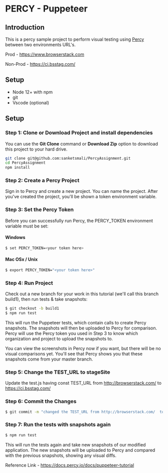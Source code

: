 # PERCY - Puppeteer 

## Introduction

This is a percy sample project to perform visual testing using [Percy](https://percy.io) between two environments URL's. 

Prod - https://www.browserstack.com 

Non-Prod - https://ci.bsstag.com/ 

## Setup
 - Node 12+ with npm
 - git
 - Vscode (optional)

## Setup

### Step 1: Clone or Download Project and install dependencies

You can use the **Git Clone** command or **Download Zip** option to download this project to your hard drive.

```bash
git clone git@github.com:sanketsmali/PercyAssignment.git
cd PercyAssignment
npm install
```

### Step 2: Create a Percy Project  

Sign in to Percy and create a new project. You can name the project. After you've created the project, you'll be shown a token environment variable.

### Step 3: Set the Percy Token

Before you can successfully run Percy, the PERCY_TOKEN environment variable must be set:

#### Windows
```bash
$ set PERCY_TOKEN=<your token here>
```

#### Mac OSx / Unix
```bash
$ export PERCY_TOKEN="<your token here>"
```

### Step 4:  Run Project

Check out a new branch for your work in this tutorial (we'll call this branch build1), then run tests & take snapshots:

```bash
$ git checkout -b build1
$ npm run test
```


This will run the Puppeteer tests, which contain calls to create Percy snapshots. The snapshots will then be uploaded to Percy for comparison. Percy will use the Percy token you used in Step 3 to know which organization and project to upload the snapshots to.

You can view the screenshots in Percy now if you want, but there will be no visual comparisons yet. You'll see that Percy shows you that these snapshots come from your master branch.


### Step 5: Change the TEST_URL to stageSite 

Update the test.js having const TEST_URL from http://browserstack.com/  to https://ci.bsstag.com/


### Step 6: Commit the Changes

```bash
$ git commit -m "changed the TEST_URL from http://browserstack.com/  to https://ci.bsstag.com/"
```


### Step 7: Run the tests with snapshots again

```bash
$ npm run test
```

This will run the tests again and take new snapshots of our modified application. The new snapshots will be uploaded to Percy and compared with the previous snapshots, showing any visual diffs.


Reference Link - https://docs.percy.io/docs/puppeteer-tutorial



